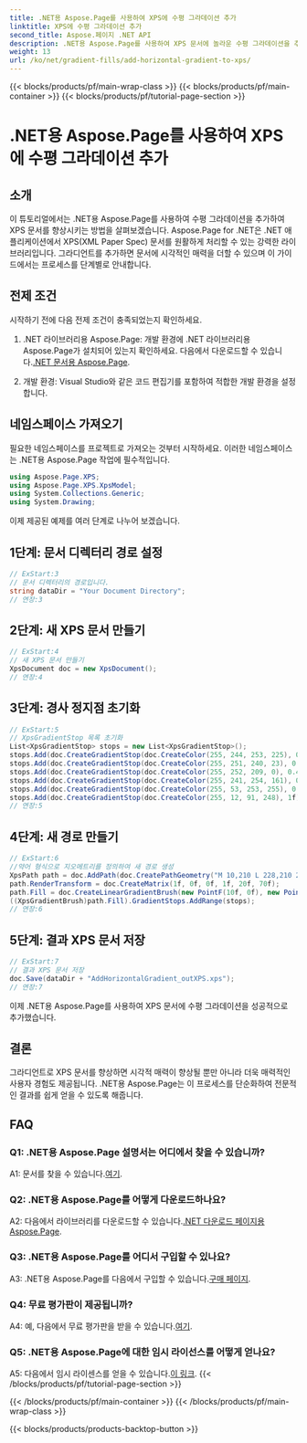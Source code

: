 ```yaml
---
title: .NET용 Aspose.Page를 사용하여 XPS에 수평 그라데이션 추가
linktitle: XPS에 수평 그라데이션 추가
second_title: Aspose.페이지 .NET API
description: .NET용 Aspose.Page를 사용하여 XPS 문서에 놀라운 수평 그라데이션을 추가하는 방법을 알아보세요. 손쉽게 시각적 매력을 높여보세요.
weight: 13
url: /ko/net/gradient-fills/add-horizontal-gradient-to-xps/
---
```


{{< blocks/products/pf/main-wrap-class >}}
{{< blocks/products/pf/main-container >}}
{{< blocks/products/pf/tutorial-page-section >}}

# .NET용 Aspose.Page를 사용하여 XPS에 수평 그라데이션 추가

## 소개

이 튜토리얼에서는 .NET용 Aspose.Page를 사용하여 수평 그라데이션을 추가하여 XPS 문서를 향상시키는 방법을 살펴보겠습니다. Aspose.Page for .NET은 .NET 애플리케이션에서 XPS(XML Paper Spec) 문서를 원활하게 처리할 수 있는 강력한 라이브러리입니다. 그라디언트를 추가하면 문서에 시각적인 매력을 더할 수 있으며 이 가이드에서는 프로세스를 단계별로 안내합니다.

## 전제 조건

시작하기 전에 다음 전제 조건이 충족되었는지 확인하세요.

1.  .NET 라이브러리용 Aspose.Page: 개발 환경에 .NET 라이브러리용 Aspose.Page가 설치되어 있는지 확인하세요. 다음에서 다운로드할 수 있습니다.[.NET 문서용 Aspose.Page](https://reference.aspose.com/page/net/).

2. 개발 환경: Visual Studio와 같은 코드 편집기를 포함하여 적합한 개발 환경을 설정합니다.

## 네임스페이스 가져오기

필요한 네임스페이스를 프로젝트로 가져오는 것부터 시작하세요. 이러한 네임스페이스는 .NET용 Aspose.Page 작업에 필수적입니다.

```csharp
using Aspose.Page.XPS;
using Aspose.Page.XPS.XpsModel;
using System.Collections.Generic;
using System.Drawing;
```

이제 제공된 예제를 여러 단계로 나누어 보겠습니다.

## 1단계: 문서 디렉터리 경로 설정

```csharp
// ExStart:3
// 문서 디렉터리의 경로입니다.
string dataDir = "Your Document Directory";
// 연장:3
```

## 2단계: 새 XPS 문서 만들기

```csharp
// ExStart:4
// 새 XPS 문서 만들기
XpsDocument doc = new XpsDocument();
// 연장:4
```

## 3단계: 경사 정지점 초기화

```csharp
// ExStart:5
// XpsGradientStop 목록 초기화
List<XpsGradientStop> stops = new List<XpsGradientStop>();
stops.Add(doc.CreateGradientStop(doc.CreateColor(255, 244, 253, 225), 0.0673828f));
stops.Add(doc.CreateGradientStop(doc.CreateColor(255, 251, 240, 23), 0.314453f));
stops.Add(doc.CreateGradientStop(doc.CreateColor(255, 252, 209, 0), 0.482422f));
stops.Add(doc.CreateGradientStop(doc.CreateColor(255, 241, 254, 161), 0.634766f));
stops.Add(doc.CreateGradientStop(doc.CreateColor(255, 53, 253, 255), 0.915039f));
stops.Add(doc.CreateGradientStop(doc.CreateColor(255, 12, 91, 248), 1f));
// 연장:5
```

## 4단계: 새 경로 만들기

```csharp
// ExStart:6
//약어 형식으로 지오메트리를 정의하여 새 경로 생성
XpsPath path = doc.AddPath(doc.CreatePathGeometry("M 10,210 L 228,210 228,300 10,300"));
path.RenderTransform = doc.CreateMatrix(1f, 0f, 0f, 1f, 20f, 70f);
path.Fill = doc.CreateLinearGradientBrush(new PointF(10f, 0f), new PointF(228f, 0f));
((XpsGradientBrush)path.Fill).GradientStops.AddRange(stops);
// 연장:6
```

## 5단계: 결과 XPS 문서 저장

```csharp
// ExStart:7
// 결과 XPS 문서 저장
doc.Save(dataDir + "AddHorizontalGradient_outXPS.xps");
// 연장:7
```

이제 .NET용 Aspose.Page를 사용하여 XPS 문서에 수평 그라데이션을 성공적으로 추가했습니다.

## 결론

그라디언트로 XPS 문서를 향상하면 시각적 매력이 향상될 뿐만 아니라 더욱 매력적인 사용자 경험도 제공됩니다. .NET용 Aspose.Page는 이 프로세스를 단순화하여 전문적인 결과를 쉽게 얻을 수 있도록 해줍니다.

## FAQ

### Q1: .NET용 Aspose.Page 설명서는 어디에서 찾을 수 있습니까?

 A1: 문서를 찾을 수 있습니다.[여기](https://reference.aspose.com/page/net/).

### Q2: .NET용 Aspose.Page를 어떻게 다운로드하나요?

 A2: 다음에서 라이브러리를 다운로드할 수 있습니다.[.NET 다운로드 페이지용 Aspose.Page](https://releases.aspose.com/page/net/).

### Q3: .NET용 Aspose.Page를 어디서 구입할 수 있나요?

 A3: .NET용 Aspose.Page를 다음에서 구입할 수 있습니다.[구매 페이지](https://purchase.aspose.com/buy).

### Q4: 무료 평가판이 제공됩니까?

 A4: 예, 다음에서 무료 평가판을 받을 수 있습니다.[여기](https://releases.aspose.com/).

### Q5: .NET용 Aspose.Page에 대한 임시 라이선스를 어떻게 얻나요?

 A5: 다음에서 임시 라이센스를 얻을 수 있습니다.[이 링크](https://purchase.aspose.com/temporary-license/).
{{< /blocks/products/pf/tutorial-page-section >}}

{{< /blocks/products/pf/main-container >}}
{{< /blocks/products/pf/main-wrap-class >}}

{{< blocks/products/products-backtop-button >}}
